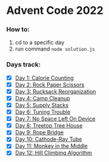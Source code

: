 # Advent Code 2022

### How to:
1. cd to a specific day
2. run command `node solution.js`

### Days track:

- [x] [Day 1: Calorie Counting](https://github.com/kkiaune/advent-of-code-2022/tree/main/day-1)
- [x] [Day 2: Rock Paper Scissors](https://github.com/kkiaune/advent-of-code-2022/tree/main/day-2)
- [x] [Day 3: Rucksack Reorganization](https://github.com/kkiaune/advent-of-code-2022/tree/main/day-3)
- [x] [Day 4: Camp Cleanup](https://github.com/kkiaune/advent-of-code-2022/tree/main/day-4)
- [x] [Day 5: Supply Stacks](https://github.com/kkiaune/advent-of-code-2022/tree/main/day-5)
- [x] [Day 6: Tuning Trouble](https://github.com/kkiaune/advent-of-code-2022/tree/main/day-6)
- [x] [Day 7: No Space Left On Device](https://github.com/kkiaune/advent-of-code-2022/tree/main/day-7)
- [x] [Day 8: Treetop Tree House](https://github.com/kkiaune/advent-of-code-2022/tree/main/day-8)
- [x] [Day 9: Rope Bridge](https://github.com/kkiaune/advent-of-code-2022/tree/main/day-9)
- [x] [Day 10: Cathode-Ray Tube](https://github.com/kkiaune/advent-of-code-2022/tree/main/day-10)
- [x] [Day 11: Monkey in the Middle](https://github.com/kkiaune/advent-of-code-2022/tree/main/day-11)
- [x] [Day 12: Hill Climbing Algorithm](https://github.com/kkiaune/advent-of-code-2022/tree/main/day-12)
